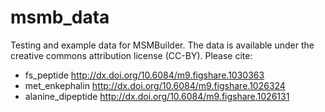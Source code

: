 # msmb_data

Testing and example data for MSMBuilder. The data is available under the
creative commons attribution license (CC-BY). Please cite:

 - fs_peptide http://dx.doi.org/10.6084/m9.figshare.1030363
 - met_enkephalin http://dx.doi.org/10.6084/m9.figshare.1026324
 - alanine_dipeptide http://dx.doi.org/10.6084/m9.figshare.1026131
